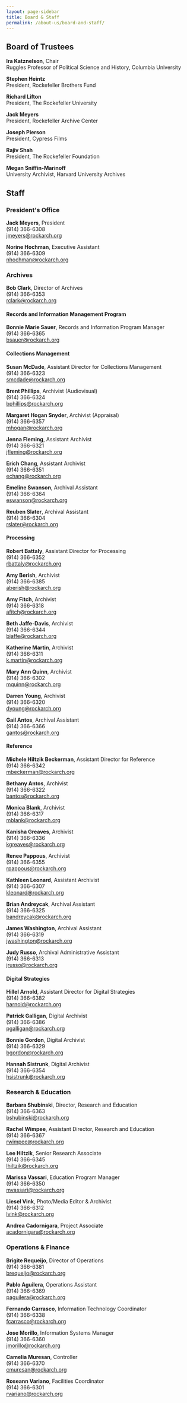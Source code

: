 ```yaml
---
layout: page-sidebar
title: Board & Staff
permalink: /about-us/board-and-staff/
---
```


## Board of Trustees

**Ira Katznelson**, Chair  
Ruggles Professor of Political Science and History, Columbia University

**Stephen Heintz**  
President, Rockefeller Brothers Fund

**Richard Lifton**  
President, The Rockefeller University

**Jack Meyers**  
President, Rockefeller Archive Center

**Joseph Pierson**  
President, Cypress Films

**Rajiv Shah**  
President, The Rockefeller Foundation

**Megan Sniffin-Marinoff**  
University Archivist, Harvard University Archives

## Staff

### President's Office

**Jack Meyers**, President  
(914) 366-6308  
jmeyers@rockarch.org

**Norine Hochman**, Executive Assistant  
(914) 366-6309  
nhochman@rockarch.org

### Archives

**Bob Clark**, Director of Archives  
(914) 366-6353  
rclark@rockarch.org

#### Records and Information Management Program

**Bonnie Marie Sauer**, Records and Information Program Manager  
(914) 366-6365  
bsauer@rockarch.org

#### Collections Management

**Susan McDade**, Assistant Director for Collections Management  
(914) 366-6323  
smcdade@rockarch.org

**Brent Phillips**, Archivist (Audiovisual)  
(914) 366-6324  
bphillips@rockarch.org

**Margaret Hogan Snyder**, Archivist (Appraisal)  
(914) 366-6357  
mhogan@rockarch.org

**Jenna Fleming**, Assistant Archivist  
(914) 366-6321  
jfleming@rockarch.org

**Erich Chang**, Assistant Archivist  
(914) 366-6351  
echang@rockarch.org

**Emeline Swanson**, Archival Assistant  
(914) 366-6364  
eswanson@rockarch.org

**Reuben Slater**, Archival Assistant  
(914) 366-6304  
rslater@rockarch.org

#### Processing

**Robert Battaly**, Assistant Director for Processing  
(914) 366-6352  
rbattaly@rockarch.org

**Amy Berish**, Archivist  
(914) 366-6385  
aberish@rockarch.org

**Amy Fitch**, Archivist  
(914) 366-6318  
afitch@rockarch.org

**Beth Jaffe-Davis**, Archivist  
(914) 366-6344  
bjaffe@rockarch.org

**Katherine Martin**, Archivist  
(914) 366-6311  
k.martin@rockarch.org

**Mary Ann Quinn**, Archivist  
(914) 366-6302  
mquinn@rockarch.org

**Darren Young**, Archivist  
(914) 366-6320  
dyoung@rockarch.org

**Gail Antos**, Archival Assistant  
(914) 366-6366  
gantos@rockarch.org

#### Reference

**Michele Hiltzik Beckerman**, Assistant Director for Reference  
(914) 366-6342  
mbeckerman@rockarch.org

**Bethany Antos**, Archivist  
(914) 366-6322  
bantos@rockarch.org

**Monica Blank**, Archivist  
(914) 366-6317  
mblank@rockarch.org

**Kanisha Greaves**, Archivist  
(914) 366-6336  
kgreaves@rockarch.org

**Renee Pappous**, Archivist  
(914) 366-6355  
rpappous@rockarch.org

**Kathleen Leonard**, Assistant Archivist  
(914) 366-6307  
kleonard@rockarch.org

**Brian Andreycak**, Archival Assistant  
(914) 366-6325  
bandreycak@rockarch.org

**James Washington**, Archival Assistant  
(914) 366-6319  
jwashington@rockarch.org

**Judy Russo**, Archival Administrative Assistant  
(914) 366-6313  
jrusso@rockarch.org

#### Digital Strategies

**Hillel Arnold**, Assistant Director for Digital Strategies  
(914) 366-6382  
harnold@rockarch.org

**Patrick Galligan**, Digital Archivist  
(914) 366-6386  
pgalligan@rockarch.org

**Bonnie Gordon**, Digital Archivist  
(914) 366-6329  
bgordon@rockarch.org

**Hannah Sistrunk**, Digital Archivist  
(914) 366-6354  
hsistrunk@rockarch.org

### Research &amp; Education

**Barbara Shubinski**, Director, Research and Education  
(914) 366-6363  
bshubinski@rockarch.org

**Rachel Wimpee**, Assistant Director, Research and Education  
(914) 366-6367  
rwimpee@rockarch.org

**Lee Hiltzik**, Senior Research Associate  
(914) 366-6345  
lhiltzik@rockarch.org

**Marissa Vassari**, Education Program Manager  
(914) 366-6350  
mvassari@rockarch.org

**Liesel Vink**, Photo/Media Editor & Archivist  
(914) 366-6312  
lvink@rockarch.org

**Andrea Cadornigara**, Project Associate   
acadornigara@rockarch.org


### Operations &amp; Finance

**Brigite Requeijo**, Director of Operations  
(914) 366-6381  
brequeijo@rockarch.org

**Pablo Aguilera**, Operations Assistant  
(914) 366-6369  
paguilera@rockarch.org

**Fernando Carrasco**, Information Technology Coordinator  
(914) 366-6338  
fcarrasco@rockarch.org

**Jose Morillo**, Information Systems Manager  
(914) 366-6360  
jmorillo@rockarch.org

**Camelia Muresan**, Controller  
(914) 366-6370  
cmuresan@rockarch.org

**Roseann Variano**, Facilities Coordinator  
(914) 366-6301  
rvariano@rockarch.org
